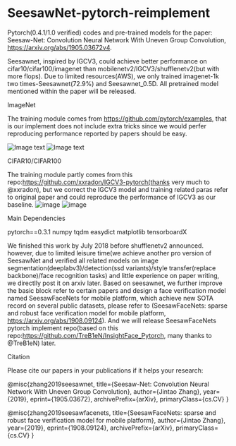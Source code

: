 # SeesawNet-pytorch-reimplement

Pytorch(0.4.1/1.0 verified) codes and pre-trained models for the paper: Seesaw-Net: Convolution Neural Network With Uneven Group Convolution,  https://arxiv.org/abs/1905.03672v4.

Seesawnet, inspired by IGCV3, could achieve better performance on cifar10/cifar100/imagenet than mobilenetv2/IGCV3/shufflenetv2(but with more flops). Due to limited resources(AWS), we only trained imagenet-1k two times-Seesawnet(72.9%) and Seesawnet_0.5D. All pretrained model mentioned within the paper will be released.

ImageNet

The training module comes from https://github.com/pytorch/examples, that is our implement does not include extra tricks since we would perfer reproducing performance reported by papers should be easy.

![Image text](https://github.com/cvtower/SeesawNet_pytorch/tree/master/figures/imagenet_test.jpg)
![Image text](https://github.com/cvtower/SeesawNet_pytorch/tree/master/figures/efficiency_bench.jpg)

CIFAR10/CIFAR100

The training module partly comes from this repo:https://github.com/xxradon/IGCV3-pytorch(thanks very much to @xxradon), but we correct the IGCV3 model and training related paras refer to original paper and could reproduce the performance of IGCV3 as our baseline.
![image](https://github.com/cvtower/SeesawNet_pytorch/tree/master/figures/cifar10_test.jpg)
![image](https://github.com/cvtower/SeesawNet_pytorch/tree/master/figures/cifar100_test.jpg)

Main Dependencies

pytorch==0.3.1
numpy 
tqdm 
easydict
matplotlib 
tensorboardX 

We finished this work by July 2018 before shufflenetv2 announced. however, due to limited leisure time(we achieve another pro version of SeesawNet and verified all related models on image segmentation(deeplabv3)/detection(ssd variants)/style transfer(replace backbone)/face recognition tasks) and little experience on paper writing, we directlly post it on arxiv later. Based on seesawnet, we further improve the basic block refer to certain papers and design a face verification model named SeesawFaceNets for mobile platform, which achieve new SOTA record on several public datasets, please refer to (SeesawFaceNets: sparse and robust face verification model for mobile platform, https://arxiv.org/abs/1908.09124). And we will release SeesawFaceNets pytorch implement repo(based on this repo:https://github.com/TreB1eN/InsightFace_Pytorch, many thanks to @TreB1eN) later.

Citation

Please cite our papers in your publications if it helps your research:

@misc{zhang2019seesawnet,
    title={Seesaw-Net: Convolution Neural Network With Uneven Group Convolution},
    author={Jintao Zhang},
    year={2019},
    eprint={1905.03672},
    archivePrefix={arXiv},
    primaryClass={cs.CV}
}

@misc{zhang2019seesawfacenets,
    title={SeesawFaceNets: sparse and robust face verification model for mobile platform},
    author={Jintao Zhang},
    year={2019},
    eprint={1908.09124},
    archivePrefix={arXiv},
    primaryClass={cs.CV}
}
